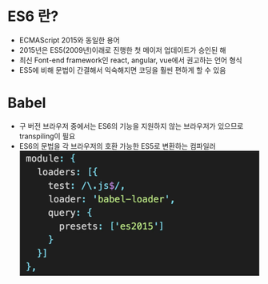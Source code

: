 # ES6 란?

- ECMAScript 2015와 동일한 용어
- 2015년은 ES5(2009년)이래로 진행한 첫 메이저 업데이트가 승인된 해
- 최신 Font-end framework인 react, angular, vue에서 권고하는 언어 형식
- ES5에 비해 문법이 간결해서 익숙해지면 코딩을 훨씬 편하게 할 수 있음

# Babel

- 구 버전 브라우저 중에서는 ES6의 기능을 지원하지 않는 브라우저가 있으므로 transpiling이 필요
- ES6의 문법을 각 브라우저의 호환 가능한 ES5로 변환하는 컴파일러
  <img src="./img/Babel_1.png">
